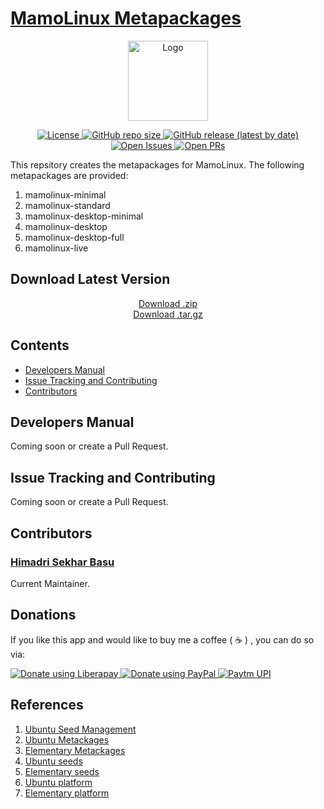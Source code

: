 # [MamoLinux Metapackages](https://github.com/hsbasu/mamolinux-meta)

<p align="center">
	<img src="https://hsbasu.github.io/styles/icons/mamolinux-logo-banner.png" height="128" alt="Logo">
</p>

<p align="center">
	<a href="https://github.com/mamolinux/mamolinux-meta/blob/master/LICENSE">
		<img src="https://img.shields.io/github/license/mamolinux/mamolinux-meta?label=License" alt="License">
	</a>
	<a href="#">
		<img src="https://img.shields.io/github/repo-size/mamolinux/mamolinux-meta?label=Repo%20size" alt="GitHub repo size">
	</a>
	<a href="https://github.com/mamolinux/mamolinux-meta/releases/latest">
		<img src="https://img.shields.io/github/v/release/mamolinux/mamolinux-meta?label=Latest%20Stable%20Release" alt="GitHub release (latest by date)">
	</a>
	<a href="https://github.com/mamolinux/mamolinux-meta/issues" target="_blank">
		<img src="https://img.shields.io/github/issues/mamolinux/mamolinux-meta?label=Issues" alt="Open Issues">
	</a>
	<a href="https://github.com/mamolinux/mamolinux-meta/pulls" target="_blank">
		<img src="https://img.shields.io/github/issues-pr/mamolinux/mamolinux-meta?label=PR" alt="Open PRs">
	</a>
</p>

This repsitory creates the metapackages for MamoLinux. The following metapackages are provided:
1. mamolinux-minimal
2. mamolinux-standard
3. mamolinux-desktop-minimal
4. mamolinux-desktop
5. mamolinux-desktop-full
6. mamolinux-live

## Download Latest Version

<p align="center">
  <a href="https://github.com/mamolinux/mamolinux-meta/zipball/master"><i class="fa fa-file-zip-o"></i> Download .zip</a></br>
  <a href="https://github.com/mamolinux/mamolinux-meta/tarball/master"><i class="fa fa-file-zip-o"></i> Download .tar.gz</a>
</p>

## Contents
- [Developers Manual](#developers-manual)
- [Issue Tracking and Contributing](#issue-tracking-and-contributing)
- [Contributors](#contributors)


## Developers Manual
Coming soon or create a Pull Request.

## Issue Tracking and Contributing
Coming soon or create a Pull Request.

## Contributors

### [Himadri Sekhar Basu](https://hsbasu.github.io)
Current Maintainer.

## Donations
If you like this app and would like to buy me a coffee ( &#9749; ) , you can do so via:

<a href="https://liberapay.com/hsbasu/donate" target="_blank">
	<img src="https://liberapay.com/assets/widgets/donate.svg" alt="Donate using Liberapay">
</a>
<a href="https://paypal.me/hsbasu" target="_blank">
	<img src="https://www.paypalobjects.com/webstatic/i/logo/rebrand/ppcom.svg" alt="Donate using PayPal">
</a>
<a href="https://hsbasu.github.io/images/upi-qr.jpg" target="_blank">
	<img src ="https://hsbasu.github.io/styles/icons/logo/svg/upi-logo.svg" alt="Paytm UPI">
</a>

## References
1. [Ubuntu Seed Management](https://wiki.ubuntu.com/SeedManagement)
2. [Ubuntu Metackages](https://launchpad.net/ubuntu/+source/ubuntu-meta)
3. [Elementary Metackages](https://github.com/elementary/metapackages)
4. [Ubuntu seeds](https://code.launchpad.net/~ubuntu-core-dev/ubuntu-seeds/+git/ubuntu)
5. [Elementary seeds](https://github.com/elementary/seeds)
6. [Ubuntu platform](https://code.launchpad.net/~ubuntu-core-dev/ubuntu-seeds/+git/platform)
7. [Elementary platform](https://github.com/elementary/platform)
